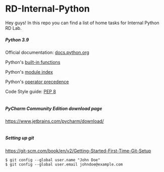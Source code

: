 # RD-Internal-Python

Hey guys!
In this repo you can find a list of home tasks for Internal Python RD Lab.



##### Python 3.9
Official documentation: [docs.python.org](https://docs.python.org/3.9/)

Python's [built-in functions](https://docs.python.org/3/library/functions.html)

Python's [module index](https://docs.python.org/3.9/py-modindex.html)

Python's [operator precedence](https://docs.python.org/3.9/reference/expressions.html#operator-precedence)

Code Style guide: [PEP 8](https://www.python.org/dev/peps/pep-0008/)
<br><br>


##### PyCharm Community Edition download page

https://www.jetbrains.com/pycharm/download/
<br><br>


##### Setting up git

https://git-scm.com/book/en/v2/Getting-Started-First-Time-Git-Setup

```
$ git config --global user.name "John Doe"
$ git config --global user.email johndoe@example.com
```
<br><br>